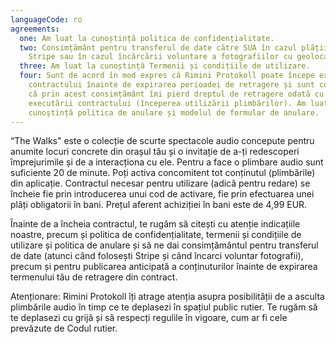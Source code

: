 ```yaml
---
languageCode: ro
agreements:
  one: Am luat la cunoștință politica de confidențialitate.
  two: Consimțământ pentru transferul de date către SUA în cazul plății prin
    Stripe sau în cazul încărcării voluntare a fotografiilor cu geolocalizare.
  three: Am luat la cunoștință Termenii și condițiile de utilizare.
  four: Sunt de acord în mod expres că Rimini Protokoll poate începe executarea
    contractului înainte de expirarea perioadei de retragere și sunt conștient
    că prin acest consimțământ îmi pierd dreptul de retragere odată cu începerea
    executării contractului (începerea utilizării plimbărilor). Am luat la
    cunoștință politica de anulare și modelul de formular de anulare.
---
```

“The Walks" este o colecție de scurte spectacole audio concepute pentru anumite locuri concrete din orașul tău și o invitație de a-ți redescoperi împrejurimile și de a interacționa cu ele. Pentru a face o plimbare audio sunt suficiente 20 de minute. Poți activa concomitent tot conținutul (plimbările) din aplicație. Contractul necesar pentru utilizare (adică pentru redare) se încheie fie prin introducerea unui cod de activare, fie prin efectuarea unei plăți obligatorii în bani. Prețul aferent achiziției în bani este de 4,99 EUR.

Înainte de a încheia contractul, te rugăm să citești cu atenție indicațiile noastre, precum și politica de confidențialitate, termenii și condițiile de utilizare și politica de anulare și să ne dai consimțământul pentru transferul de date (atunci când folosești Stripe și când încarci voluntar fotografii), precum și pentru publicarea anticipată a conținuturilor înainte de expirarea termenului tău de retragere din contract.

Atenționare: Rimini Protokoll îți atrage atenția asupra posibilității de a asculta plimbările audio în timp ce te deplasezi în spațiul public rutier. Te rugăm să te deplasezi cu grijă și să respecți regulile în vigoare, cum ar fi cele prevăzute de Codul rutier. 
